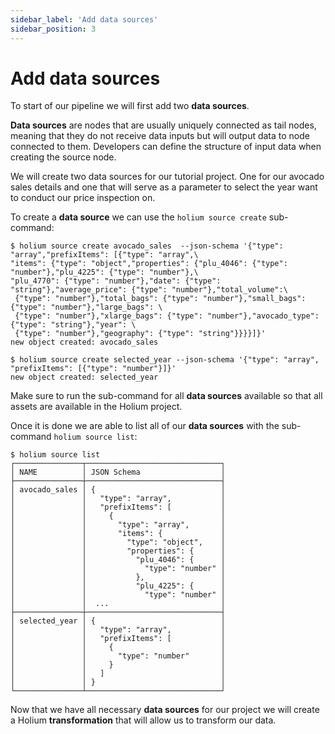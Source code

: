 ```yaml
---
sidebar_label: 'Add data sources'
sidebar_position: 3
---
```


# Add data sources

To start of our pipeline we will first add two **data sources**.

**Data sources** are nodes that are usually uniquely connected as tail nodes, meaning that they do
not receive data inputs but will output data to node connected to them. Developers can define the structure
of input data when creating the source node.

We will create two data sources for our tutorial project. One for our avocado sales details and one that
will serve as a parameter to select the year want to conduct our price inspection on. 

To create a **data source** we can use the `holium source create` sub-command:

```shell
$ holium source create avocado_sales  --json-schema '{"type": "array","prefixItems": [{"type": "array",\
"items": {"type": "object","properties": {"plu_4046": {"type": "number"},"plu_4225": {"type": "number"},\
"plu_4770": {"type": "number"},"date": {"type": "string"},"average_price": {"type": "number"},"total_volume":\
 {"type": "number"},"total_bags": {"type": "number"},"small_bags": {"type": "number"},"large_bags": \
 {"type": "number"},"xlarge_bags": {"type": "number"},"avocado_type": {"type": "string"},"year": \
 {"type": "number"},"geography": {"type": "string"}}}}]}'
new object created: avocado_sales

$ holium source create selected_year --json-schema '{"type": "array", "prefixItems": [{"type": "number"}]}'
new object created: selected_year
```


Make sure to run the sub-command for all **data sources** available so that all assets are available in the
Holium project.

Once it is done we are able to list all of our **data sources** with the sub-command `holium source list`:

```shell
$ holium source list
┌───────────────┬──────────────────────────────┐                                                                                
│ NAME          │ JSON Schema                  │                                                                                     
├───────────────┼──────────────────────────────┤                                                                          
│ avocado_sales │ {                            │                                                                       
│               │   "type": "array",           │                      
│               │   "prefixItems": [           │
│               │     {                        │
│               │       "type": "array",       │
│               │       "items": {             │
│               │         "type": "object",    │
│               │         "properties": {      │
│               │           "plu_4046": {      │
│               │             "type": "number" │
│               │           },                 │
│               │           "plu_4225": {      │
│               │             "type": "number" │
│               │  ...                         │
├───────────────┼──────────────────────────────┤
│ selected_year │ {                            │
│               │   "type": "array",           │
│               │   "prefixItems": [           │
│               │     {                        │
│               │       "type": "number"       │
│               │     }                        │
│               │   ]                          │
│               │ }                            │
└───────────────┴──────────────────────────────┘
```

Now that we have all necessary **data sources** for our project we will create a Holium **transformation**
that will allow us to transform our data.
